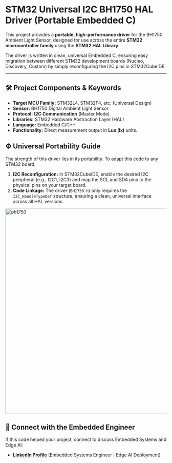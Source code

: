 # STM32 Universal I2C BH1750 HAL Driver (Portable Embedded C) 

This project provides a **portable, high-performance driver** for the BH1750 Ambient Light Sensor, designed for use across the entire **STM32 microcontroller family** using the **STM32 HAL Library**.

The driver is written in clean, universal Embedded C, ensuring easy migration between different STM32 development boards (Nucleo, Discovery, Custom) by simply reconfiguring the I2C pins in STM32CubeIDE.

---

## 🛠 Project Components & Keywords

* **Target MCU Family:** STM32L4, STM32F4, etc. (Universal Design)
* **Sensor:** BH1750 Digital Ambient Light Sensor
* **Protocol:** **I2C Communication** (Master Mode)
* **Libraries:** STM32 Hardware Abstraction Layer (HAL)
* **Language:** Embedded C/C++
* **Functionality:** Direct measurement output in **Lux (lx)** units.

## ⚙️ Universal Portability Guide

The strength of this driver lies in its portability. To adapt this code to any STM32 board:

1.  **I2C Reconfiguration:** In STM32CubeIDE, enable the desired I2C peripheral (e.g., I2C1, I2C3) and map the SCL and SDA pins to the physical pins on your target board.
2.  **Code Linkage:** The driver (`BH1750.h`) only requires the `I2C_HandleTypeDef` structure, ensuring a clean, universal interface across all HAL versions.

*<img width="1280" height="640" alt="bh1750" src="https://github.com/user-attachments/assets/2065d2af-8f2c-4219-a35f-7deca80624ea" />*

## 🔗 Connect with the Embedded Engineer

If this code helped your project, connect to discuss Embedded Systems and Edge AI:

* [**LinkedIn Profile**](https://www.linkedin.com/in/laingam98) (Embedded Systems Engineer | Edge AI Deployment)
